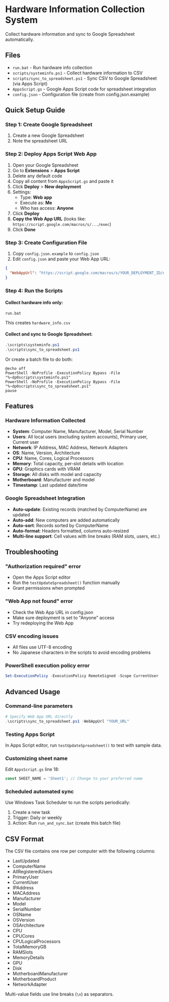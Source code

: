 # Hardware Information Collection System

Collect hardware information and sync to Google Spreadsheet automatically.

## Files

- `run.bat` - Run hardware info collection
- `scripts/systeminfo.ps1` - Collect hardware information to CSV
- `scripts/sync_to_spreadsheet.ps1` - Sync CSV to Google Spreadsheet (via Apps Script)
- `AppsScript.gs` - Google Apps Script code for spreadsheet integration
- `config.json` - Configuration file (create from config.json.example)

## Quick Setup Guide

### Step 1: Create Google Spreadsheet

1. Create a new Google Spreadsheet
2. Note the spreadsheet URL

### Step 2: Deploy Apps Script Web App

1. Open your Google Spreadsheet
2. Go to **Extensions** > **Apps Script**
3. Delete any default code
4. Copy all content from `AppsScript.gs` and paste it
5. Click **Deploy** > **New deployment**
6. Settings:
   - Type: **Web app**
   - Execute as: **Me**
   - Who has access: **Anyone**
7. Click **Deploy**
8. **Copy the Web App URL** (looks like: `https://script.google.com/macros/s/.../exec`)
9. Click **Done**

### Step 3: Create Configuration File

1. Copy `config.json.example` to `config.json`
2. Edit `config.json` and paste your Web App URL:

```json
{
  "WebAppUrl": "https://script.google.com/macros/s/YOUR_DEPLOYMENT_ID/exec"
}
```

### Step 4: Run the Scripts

#### Collect hardware info only:
```
run.bat
```
This creates `hardware_info.csv`

#### Collect and sync to Google Spreadsheet:
```powershell
.\scripts\systeminfo.ps1
.\scripts\sync_to_spreadsheet.ps1
```

Or create a batch file to do both:
```batch
@echo off
PowerShell -NoProfile -ExecutionPolicy Bypass -File "%~dp0scripts\systeminfo.ps1"
PowerShell -NoProfile -ExecutionPolicy Bypass -File "%~dp0scripts\sync_to_spreadsheet.ps1"
pause
```

## Features

### Hardware Information Collected

- **System**: Computer Name, Manufacturer, Model, Serial Number
- **Users**: All local users (excluding system accounts), Primary user, Current user
- **Network**: IP Address, MAC Address, Network Adapters
- **OS**: Name, Version, Architecture
- **CPU**: Name, Cores, Logical Processors
- **Memory**: Total capacity, per-slot details with location
- **GPU**: Graphics cards with VRAM
- **Storage**: All disks with model and capacity
- **Motherboard**: Manufacturer and model
- **Timestamp**: Last updated date/time

### Google Spreadsheet Integration

- **Auto-update**: Existing records (matched by ComputerName) are updated
- **Auto-add**: New computers are added automatically
- **Auto-sort**: Records sorted by ComputerName
- **Auto-format**: Headers formatted, columns auto-resized
- **Multi-line support**: Cell values with line breaks (RAM slots, users, etc.)

## Troubleshooting

### "Authorization required" error
- Open the Apps Script editor
- Run the `testUpdateSpreadsheet()` function manually
- Grant permissions when prompted

### "Web App not found" error
- Check the Web App URL in config.json
- Make sure deployment is set to "Anyone" access
- Try redeploying the Web App

### CSV encoding issues
- All files use UTF-8 encoding
- No Japanese characters in the scripts to avoid encoding problems

### PowerShell execution policy error
```powershell
Set-ExecutionPolicy -ExecutionPolicy RemoteSigned -Scope CurrentUser
```

## Advanced Usage

### Command-line parameters

```powershell
# Specify Web App URL directly
.\scripts\sync_to_spreadsheet.ps1 -WebAppUrl "YOUR_URL"
```

### Testing Apps Script

In Apps Script editor, run `testUpdateSpreadsheet()` to test with sample data.

### Customizing sheet name

Edit `AppsScript.gs` line 18:
```javascript
const SHEET_NAME = 'Sheet1'; // Change to your preferred name
```

### Scheduled automated sync

Use Windows Task Scheduler to run the scripts periodically:
1. Create a new task
2. Trigger: Daily or weekly
3. Action: Run `run_and_sync.bat` (create this batch file)

## CSV Format

The CSV file contains one row per computer with the following columns:
- LastUpdated
- ComputerName
- AllRegisteredUsers
- PrimaryUser
- CurrentUser
- IPAddress
- MACAddress
- Manufacturer
- Model
- SerialNumber
- OSName
- OSVersion
- OSArchitecture
- CPU
- CPUCores
- CPULogicalProcessors
- TotalMemoryGB
- RAMSlots
- MemoryDetails
- GPU
- Disk
- MotherboardManufacturer
- MotherboardProduct
- NetworkAdapter

Multi-value fields use line breaks (`\n`) as separators.
